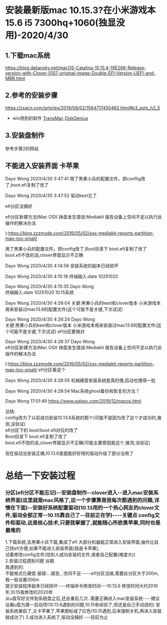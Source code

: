 # 安装最新版mac 10.15.3?在小米游戏本15.6 i5 7300hq+1060(独显没用)-2020/4/30
## 1.下载mac系统
https://blog.daliansky.net/macOS-Catalina-10.15.4-19E266-Release-version-with-Clover-5107-original-image-Double-EFI-Version-UEFI-and-MBR.html

## 2.参考的安装步骤
https://zxacn.com/articles/2019/08/02/1564717450462.html#b3_solo_h2_5
- win用到的软件
[TransMac]()
[DiskGenius]()

## 3.安装盘制作
参考步骤2的网站

## 不能进入安装界面 卡苹果
Dayo Wong 2020/4/30 3:47:41
用了黑果小兵的配置文件。把conflig改了,boot.efi复制了改了

Dayo Wong 2020/4/30 3:47:52
驱动kext忘了

efi分区没搞好

efi分区新建方法(Mac OSX 抹盘发生错误:Mediakit 报告设备上空间不足以执行此操作的解决办法

):https://blog.zzzmode.com/2016/05/02/osx-mediakit-reports-partition-map-too-small/

用了黑果小兵的配置文件。把config改了,Boot目录下 boot.efi复制了改了
boot.efi不改的话,clover界面显示不正确

Dayo Wong 2020/4/30 4:14:56
安装系统的副本已经损坏

Dayo Wong 2020/4/30 4:15:18
终端输入:date 10251020

Dayo Wong 2020/4/30 4:15:35
Dayo Wong  
终端输入:date 10251020
10.15系统

Dayo Wong 2020/4/30 4:26:04
关键:黑果小兵的kext和clover版本 小米游戏本用来安装过mac13.6的配置文件(这个可能不是关键,下次试试)

Dayo Wong 2020/4/30 4:26:24
Dayo Wong  
关键:黑果小兵的kext和clover版本 小米游戏本用来安装过mac13.6的配置文件(这个可能不是关键,下次试试)
efi分区要搞对

Dayo Wong 2020/4/30 4:26:37
Dayo Wong  
efi分区新建方法(Mac OSX 抹盘发生错误:Mediakit 报告设备上空间不足以执行此操作的解决办法

):https://blog.zzzmode.com/2016/05/02/osx-mediakit-reports-partition-map-too-small/
efi分区看这个

Dayo Wong 2020/4/30 4:28:05
机械硬盘安装系统是真的慢,启动也慢得一批

Dayo Wong 2020/4/30 4:28:54
Mac系统ghost备份和恢复的方法？

Dayo Wong  17:01:49
https://www.sqlsec.com/2019/12/macos.html

总结:   
config改为了以前成功安装10.13.6系统的那个(可能不是因为改了这个才成功的,推测,没验证)  
efi分区下的 boot/boot.efi对应的改了  
Boot目录下 boot.efi复制了改了  
boot.efi不改的话,clover界面显示不正确(可能主要原因是这个,推测,没验证)  

现在驱动没安装正确,10.13.6里面能好好用的驱动升级了部分没用了  

# 总结一下安装过程
### 分区(efi分区不能忘记)--安装盘制作--clover进入--进入mac安装系统界面(这里就是mac风格了,这一个步骤算是我每次都遇到的问题,详情在下面)--安装好系统配置驱动(10.13用的一个热心网友的clover文件,驱动全部正常--10.15靠自己了--目前正在学)----关键点 config文件和驱动,这是核心技术,只要我掌握了,就能随心所欲黑苹果,同时也是最难的 
1.下载系统,去黑果小兵下载,集成了efi 大部分机器能正常进入安装界面,操作比自己找efi方便,如果不能进入安装界面(我是卡苹果),  
试着修改config文件(找别人成功安装的文件,或者自己配置(难度大))  
2.安装过程遇到问题 谷歌.  
我遇到的:  
不能格式化硬盘 报错:...报告,..空间不足-----efi分区没搞,需要此分区大于200m,我一般设置300m   
提示安装程序副本已经损坏----终端命令修改时间---10.13.6 修改时间大约2016年,10.15我修改的2020年  
从u盘写好文件到系统盘之后,还会重启几次..需要正确进入mac安装系统----建议设置u盘为第一启动项(10.13.6遇到的问题,10.15有经验了,但还是自己手动选的)
安装系统重启了,又卡苹果了,苹果图标成了红色(10.15遇到,后来强制关机,再进入安装就成功了)
3.成功进入系统了,驱动没搞好.---目前为止




